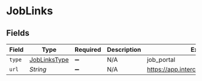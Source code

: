 # JobLinks


## Fields

| Field                                               | Type                                                | Required                                            | Description                                         | Example                                             |
| --------------------------------------------------- | --------------------------------------------------- | --------------------------------------------------- | --------------------------------------------------- | --------------------------------------------------- |
| `type`                                              | [JobLinksType](../../models/shared/JobLinksType.md) | :heavy_minus_sign:                                  | N/A                                                 | job_portal                                          |
| `url`                                               | *String*                                            | :heavy_minus_sign:                                  | N/A                                                 | https://app.intercom.io/contacts/12345              |